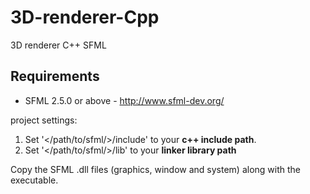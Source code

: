 # 3D-renderer-Cpp
3D renderer C++ SFML

## Requirements
- SFML 2.5.0 or above - http://www.sfml-dev.org/

project settings: 
1. Set '</path/to/sfml/>/include' to your **c++ include path**.
2. Set '</path/to/sfml/>/lib' to your **linker library path**

Copy the SFML .dll files (graphics, window and system) along with the executable. 
